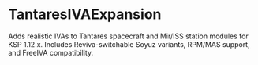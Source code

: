 # TantaresIVAExpansion
Adds realistic IVAs to Tantares spacecraft and Mir/ISS station modules for KSP 1.12.x. Includes Reviva-switchable Soyuz variants, RPM/MAS support, and FreeIVA compatibility.

